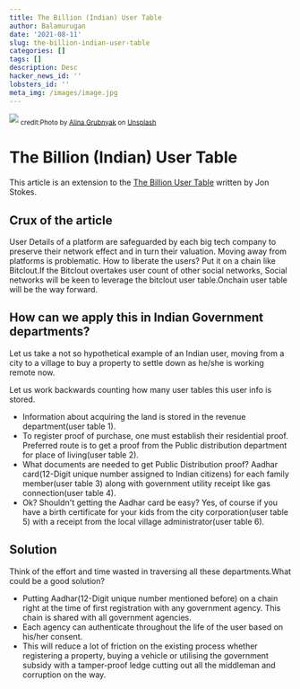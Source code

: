```yaml
---
title: The Billion (Indian) User Table
author: Balamurugan
date: '2021-08-11'
slug: the-billion-indian-user-table
categories: []
tags: []
description: Desc
hacker_news_id: ''
lobsters_id: ''
meta_img: /images/image.jpg
---
```

![](/post/2021-08-11-the-billion-indian-user-table_files/alina-grubnyak-ZiQkhI7417A-unsplash.jpg)
<sub>credit:Photo by [Alina Grubnyak](https://unsplash.com/@alinnnaaaa) on [Unsplash](https://unsplash.com)
  
# The Billion (Indian) User Table

This article is an extension to the [The Billion User Table](https://1729.com/the-billion-user-table) written by Jon Stokes.

## Crux of the article

User Details of a platform are safeguarded by each big tech company to preserve their network effect and in turn their valuation. Moving away from platforms is problematic. How to liberate the  users? Put it on a chain like Bitclout.If the Bitclout overtakes user count of other social networks, Social networks will be keen to leverage the bitclout user table.Onchain  user table will be the way forward.

## How can we apply this in Indian Government departments?

Let us take a not so hypothetical example of an Indian user,  moving from a city to  a village to buy a property to settle down as he/she is working remote now.

Let us work backwards counting how  many user tables this user info is stored. 
* Information about acquiring the land is stored in the revenue department(user table 1). 
* To register proof of purchase, one must establish their residential proof. Preferred route is to get a proof from the Public distribution department for place of living(user table 2). 
*  What documents are needed to get Public Distribution proof? Aadhar card(12-Digit unique number assigned to Indian citizens)  for each family member(user table 3) along with government utility receipt like gas connection(user table 4). 
* Ok? Shouldn't getting  the Aadhar card be easy? Yes, of course if you have a birth certificate for your kids from the city corporation(user table 5) with a receipt from the local village administrator(user table 6).

## Solution
Think of the effort and time wasted in traversing all these departments.What could be a good solution? 
* Putting Aadhar(12-Digit unique number mentioned before) on a chain right at the time of first registration with any government agency. This chain is shared with all government agencies. 
* Each agency can  authenticate  throughout the life of the user based on his/her consent. 
* This will reduce a lot of friction on the existing process whether registering a property, buying a vehicle or utilising the government subsidy with a tamper-proof ledge cutting out all the middleman and corruption on the way.